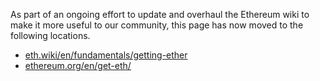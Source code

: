 As part of an ongoing effort to update and overhaul the Ethereum wiki to make it more useful to our community, this page has now moved to the following locations.

- [eth.wiki/en/fundamentals/getting-ether](https://eth.wiki/en/fundamentals/getting-ether)
- [ethereum.org/en/get-eth/](https://ethereum.org/en/get-eth/)